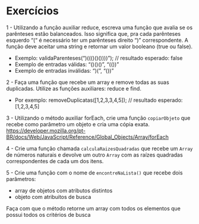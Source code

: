 # Exercícios
1 - Utilizando a função auxiliar reduce, escreva uma função que avalia se os parênteses estão balanceados. Isso significa que, pra cada parênteses esquerdo “(“ é necessário ter um parênteses direito “)” correspondente. A função deve aceitar uma string e retornar um valor booleano (true ou false).

* Exemplo: validaParenteses(“)((()()())))”); // resultado esperado: false
* Exemplo de entradas válidas: “()()()”, “(())”
* Exemplo de entradas inválidas: “)(”, “())”

2 - Faça uma função que recebe um array e remove todas as suas duplicadas. Utilize as funções auxiliares: reduce e find.
* Por exemplo: removeDuplicatas([1,2,3,3,4,5]); // resultado esperado: [1,2,3,4,5]

3 - Utilizando o método auxiliar forEach, crie uma função `copiarObjeto` que recebe como parâmetro um objeto e cria uma cópia exata.
https://developer.mozilla.org/pt-BR/docs/Web/JavaScript/Reference/Global_Objects/Array/forEach

4 - Crie uma função chamada `calculaRaizesQuadradas` que recebe um `Array` de números naturais e devolve um outro `Array` com as raízes quadradas correspondentes de cada um dos itens.

5 - Crie uma função com o nome de `encontreNaLista()` que recebe dois parâmetros:
* array de objetos com atributos distintos
* objeto com atribuitos de busca

Faça com que o método retorne um array com todos os elementos que possui todos os critérios de busca
